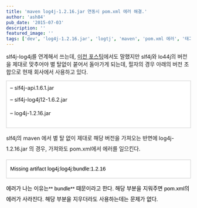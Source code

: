 ```yaml
---
title: 'maven log4j-1.2.16.jar 연동시 pom.xml 에러 해결.'
author: 'ash84'
pub_date: '2015-07-03'
description: ''
featured_image: ''
tags: ['dev', 'log4j-1.2.16.jar', 'logtj', 'maven', 'pom.xml 에러', '태그를 입력해 주세요.']
---
```



<span style="font-size: 11pt;">slf4j-log4j를 연계해서 쓰는데, [이전 포스팅](http://ash84.tistory.com/863)에서도 말했지만 slf4j와 lo44j의 버전을 제대로 맞추어야 별 탈없이 붙어서 돌아가게 되는데, 필자의 경우 아래의 버전 조합으로 현재 회사에서 사용하고 있다. </span>

<div class="txc-textbox" style="border: 1px solid rgb(203, 203, 203); background-color: rgb(255, 255, 255); padding: 10px;"><span style="font-size: 11pt;">– slf4j-api.1.6.1.jar</span>

<span style="font-size: 11pt;">– slf4j-log4j12-1.6.2.jar </span>

<span style="font-size: 11pt; line-height: 29px;">– log4j-1.2.16.jar</span>

</div><span style="font-size: 15px; line-height: 29px;">  
</span>

<span style="font-size: 11pt; line-height: 29px;">slf4j의 maven 에서 별 탈 없이 제대로 해당 버전을 가져오는 반면에 log4j-1.2.16.jar 의 경우, 가져와도 pom.xml에서 에러를 일으킨다. </span>

<span style="font-size: 11pt; line-height: 29px;">  
</span>

<span style="font-size: 11pt; line-height: 29px;">  
<script src="https://gist.github.com/4393867.js"></script></span>

<span style="font-size: 15px; line-height: 29px;">  
</span>

<div class="txc-textbox" style="border: 1px solid rgb(203, 203, 203); background-color: rgb(255, 255, 255); padding: 10px;"><font color="#000000" face="NanumGothic, 나눔고딕, Apple Gothic, sans-serif"><span style="font-size: 11pt; line-height: 29px;">Missing artifact log4j:log4j:bundle:1.2.16</span></font>

</div><font color="#000000" face="NanumGothic, 나눔고딕, Apple Gothic, sans-serif"><span style="font-size: 15px; line-height: 29px;">  
</span></font>

<font color="#000000" face="NanumGothic, 나눔고딕, Apple Gothic, sans-serif"><span style="font-size: 11pt; line-height: 29px;">에러가 나는 이유는** <type>bundle<type>** 때문이라고 한다. 해당 부분을 지워주면 pom.xml의 에러가 사라진다. 해당 부분을 지우더라도 사용하는데는 문제가 없다. </span></font>

<font color="#000000" face="NanumGothic, 나눔고딕, Apple Gothic, sans-serif"><span style="font-size: 15px; line-height: 29px;">  
</span></font>

<font color="#000000" face="NanumGothic, 나눔고딕, Apple Gothic, sans-serif"><span style="font-size: 15px; line-height: 29px;">  
</span></font>



